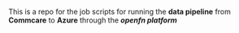 This is a repo for the job scripts for running the **data pipeline** from **Commcare** to **Azure** through the **_openfn platform_**
